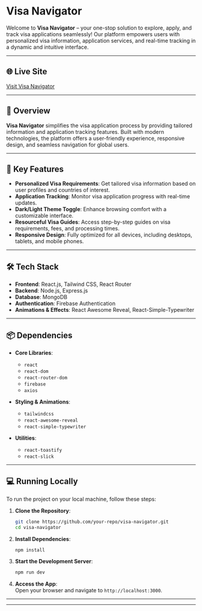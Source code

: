 # Visa Navigator

Welcome to **Visa Navigator** – your one-stop solution to explore, apply, and track visa applications seamlessly! Our platform empowers users with personalized visa information, application services, and real-time tracking in a dynamic and intuitive interface.

---

## 🌐 Live Site  
[Visit Visa Navigator](https://extraordinary-daffodil-bb10d0.netlify.app/)  

---

## 🎯 Overview  
**Visa Navigator** simplifies the visa application process by providing tailored information and application tracking features. Built with modern technologies, the platform offers a user-friendly experience, responsive design, and seamless navigation for global users.  

---

## 🚀 Key Features  

- **Personalized Visa Requirements**: Get tailored visa information based on user profiles and countries of interest.  
- **Application Tracking**: Monitor visa application progress with real-time updates.  
- **Dark/Light Theme Toggle**: Enhance browsing comfort with a customizable interface.  
- **Resourceful Visa Guides**: Access step-by-step guides on visa requirements, fees, and processing times.  
- **Responsive Design**: Fully optimized for all devices, including desktops, tablets, and mobile phones.  

---

## 🛠️ Tech Stack  

- **Frontend**: React.js, Tailwind CSS, React Router  
- **Backend**: Node.js, Express.js  
- **Database**: MongoDB  
- **Authentication**: Firebase Authentication  
- **Animations & Effects**: React Awesome Reveal, React-Simple-Typewriter  

---

## 📦 Dependencies  

- **Core Libraries**:  
  - `react`  
  - `react-dom`  
  - `react-router-dom`  
  - `firebase`  
  - `axios`  

- **Styling & Animations**:  
  - `tailwindcss`  
  - `react-awesome-reveal`  
  - `react-simple-typewriter`  

- **Utilities**:  
  - `react-toastify`  
  - `react-slick`  

---

## 💻 Running Locally  

To run the project on your local machine, follow these steps:  

1. **Clone the Repository**:  
   ```bash  
   git clone https://github.com/your-repo/visa-navigator.git  
   cd visa-navigator  
   ```  

2. **Install Dependencies**:  
   ```bash  
   npm install  
   ```  

3. **Start the Development Server**:  
   ```bash  
   npm run dev  
   ```  

4. **Access the App**:  
   Open your browser and navigate to `http://localhost:3000`.  

---

---


